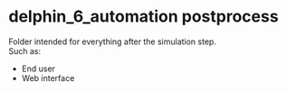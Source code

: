 # delphin_6_automation postprocess
Folder intended for everything after the simulation step.\
Such as:
- End user
- Web interface
